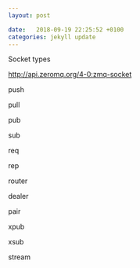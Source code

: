 ```yaml
---
layout: post

date:   2018-09-19 22:25:52 +0100
categories: jekyll update
---
```

Socket types

http://api.zeromq.org/4-0:zmq-socket

push

pull

pub

sub

req

rep

router

dealer

pair

xpub

xsub

stream

